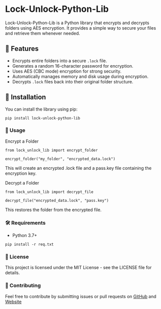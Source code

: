 # Lock-Unlock-Python-Lib

Lock-Unlock-Python-Lib is a Python library that encrypts and decrypts folders using AES encryption.
It provides a simple way to secure your files and retrieve them whenever needed.

## 📌 Features

- Encrypts entire folders into a secure `.lock` file.
- Generates a random 16-character password for encryption.
- Uses AES (CBC mode) encryption for strong security.
- Automatically manages memory and disk usage during encryption.
- Decrypts `.lock` files back into their original folder structure.

## 🔧 Installation

You can install the library using pip:

```
pip install lock-unlock-python-lib
```

### 🚀 Usage

Encrypt a Folder

```
from lock_unlock_lib import encrypt_folder

encrypt_folder("my_folder", "encrypted_data.lock")
```

This will create an encrypted .lock file and a pass.key file containing the encryption key.

Decrypt a Folder

```
from lock_unlock_lib import decrypt_file

decrypt_file("encrypted_data.lock", "pass.key")
```

This restores the folder from the encrypted file.

### 🛠 Requirements

- Python 3.7+

```
pip install -r req.txt
```

### 📜 License

This project is licensed under the MIT License - see the LICENSE file for details.

### 🤝 Contributing

Feel free to contribute by submitting issues or pull requests on [GitHub](https://github.com/razzy-code/lock-unlock-python-lib) and [Website](https://razzy-code.glitch.me/)
